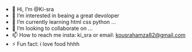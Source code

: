 - 👋 Hi, I’m @Ki-sra
- 👀 I’m interested in beaing a great devoloper
- 🌱 I’m currently learning html css python ...
- 💞️ I’m looking to collaborate on ...
- 📫 How to reach me insta: ki_sra or email: kousrahamza82@gmail.com
- ⚡ Fun fact: i love food hhhh

<!---
Ki-sra/Ki-sra is a ✨ special ✨ repository because its `README.md` (this file) appears on your GitHub profile.
You can click the Preview link to take a look at your changes.
--->
